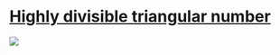 # [Highly divisible triangular number](https://projecteuler.net/problem=12)

![](https://raw.githubusercontent.com/japaric/eulermark.rs/master/plots/012.png)
